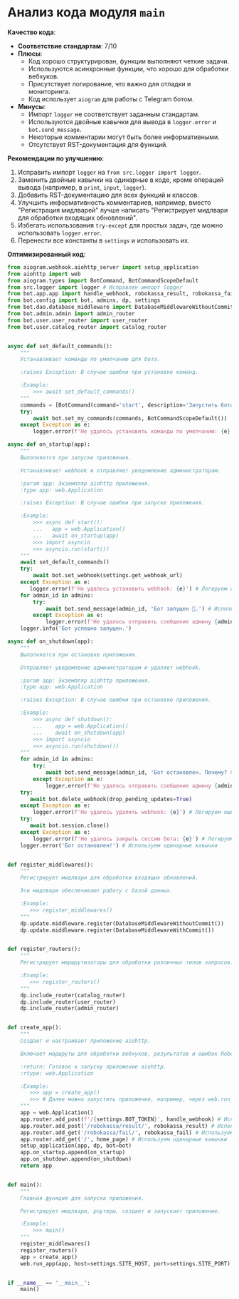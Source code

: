 # Анализ кода модуля `main`

**Качество кода**:

- **Соответствие стандартам**: 7/10
- **Плюсы**:
    - Код хорошо структурирован, функции выполняют четкие задачи.
    - Используются асинхронные функции, что хорошо для обработки вебхуков.
    - Присутствует логирование, что важно для отладки и мониторинга.
    - Код использует `aiogram` для работы с Telegram ботом.
- **Минусы**:
    -  Импорт `logger` не соответствует заданным стандартам.
    -  Используются двойные кавычки для вывода в `logger.error` и `bot.send_message`.
    -  Некоторые комментарии могут быть более информативными.
    -  Отсутствует  RST-документация для функций.

**Рекомендации по улучшению**:

1.  Исправить импорт `logger` на `from src.logger import logger`.
2.  Заменить двойные кавычки на одинарные в коде, кроме операций вывода (например, в `print`, `input`, `logger`).
3.  Добавить RST-документацию для всех функций и классов.
4.  Улучшить информативность комментариев, например, вместо "Регистрация мидлварей" лучше написать "Регистрирует мидлвари для обработки входящих обновлений".
5.  Избегать использования `try-except` для простых задач, где можно использовать `logger.error`.
6.  Перенести все константы в `settings` и использовать их.

**Оптимизированный код**:

```python
from aiogram.webhook.aiohttp_server import setup_application
from aiohttp import web
from aiogram.types import BotCommand, BotCommandScopeDefault
from src.logger import logger # Исправлен импорт logger
from bot.app.app import handle_webhook, robokassa_result, robokassa_fail, home_page
from bot.config import bot, admins, dp, settings
from bot.dao.database_middleware import DatabaseMiddlewareWithoutCommit, DatabaseMiddlewareWithCommit
from bot.admin.admin import admin_router
from bot.user.user_router import user_router
from bot.user.catalog_router import catalog_router


async def set_default_commands():
    """
    Устанавливает команды по умолчанию для бота.

    :raises Exception: В случае ошибки при установке команд.

    :Example:
        >>> await set_default_commands()
    """
    commands = [BotCommand(command='start', description='Запустить бота')]
    try:
        await bot.set_my_commands(commands, BotCommandScopeDefault())
    except Exception as e:
        logger.error(f'Не удалось установить команды по умолчанию: {e}') # Логируем ошибку

async def on_startup(app):
    """
    Выполняется при запуске приложения.

    Устанавливает webhook и отправляет уведомление администраторам.

    :param app: Экземпляр aiohttp приложения.
    :type app: web.Application

    :raises Exception: В случае ошибки при запуске приложения.

    :Example:
        >>> async def start():
        ...   app = web.Application()
        ...   await on_startup(app)
        >>> import asyncio
        >>> asyncio.run(start())
    """
    await set_default_commands()
    try:
        await bot.set_webhook(settings.get_webhook_url)
    except Exception as e:
       logger.error(f'Не удалось установить webhook: {e}') # Логируем ошибку
    for admin_id in admins:
        try:
            await bot.send_message(admin_id, 'Бот запущен 🥳.') # Используем одинарные кавычки
        except Exception as e:
            logger.error(f'Не удалось отправить сообщение админу {admin_id}: {e}') # Используем одинарные кавычки
    logger.info('Бот успешно запущен.')

async def on_shutdown(app):
    """
    Выполняется при остановке приложения.

    Отправляет уведомление администраторам и удаляет webhook.

    :param app: Экземпляр aiohttp приложения.
    :type app: web.Application

    :raises Exception: В случае ошибки при остановке приложения.

    :Example:
        >>> async def shutdown():
        ...    app = web.Application()
        ...    await on_shutdown(app)
        >>> import asyncio
        >>> asyncio.run(shutdown())
    """
    for admin_id in admins:
        try:
            await bot.send_message(admin_id, 'Бот остановлен. Почему? 😔') # Используем одинарные кавычки
        except Exception as e:
            logger.error(f'Не удалось отправить сообщение админу {admin_id}: {e}') # Используем одинарные кавычки
    try:
       await bot.delete_webhook(drop_pending_updates=True)
    except Exception as e:
        logger.error(f'Не удалось удалить webhook: {e}') # Логируем ошибку
    try:
       await bot.session.close()
    except Exception as e:
        logger.error(f'Не удалось закрыть сессию бота: {e}') # Логируем ошибку
    logger.error('Бот остановлен!') # Используем одинарные кавычки


def register_middlewares():
    """
    Регистрирует мидлвари для обработки входящих обновлений.

    Эти мидлвари обеспечивают работу с базой данных.

    :Example:
       >>> register_middlewares()
    """
    dp.update.middleware.register(DatabaseMiddlewareWithoutCommit())
    dp.update.middleware.register(DatabaseMiddlewareWithCommit())


def register_routers():
    """
    Регистрирует маршрутизаторы для обработки различных типов запросов.

    :Example:
       >>> register_routers()
    """
    dp.include_router(catalog_router)
    dp.include_router(user_router)
    dp.include_router(admin_router)


def create_app():
    """
    Создает и настраивает приложение aiohttp.

    Включает маршруты для обработки вебхуков, результатов и ошибок Robokassa, а также домашнюю страницу.

    :return: Готовое к запуску приложение aiohttp.
    :rtype: web.Application

    :Example:
       >>> app = create_app()
       >>> # Далее можно запустить приложение, например, через web.run_app(app)
    """
    app = web.Application()
    app.router.add_post(f'/{settings.BOT_TOKEN}', handle_webhook) # Используем одинарные кавычки
    app.router.add_post('/robokassa/result/', robokassa_result) # Используем одинарные кавычки
    app.router.add_get('/robokassa/fail/', robokassa_fail) # Используем одинарные кавычки
    app.router.add_get('/', home_page) # Используем одинарные кавычки
    setup_application(app, dp, bot=bot)
    app.on_startup.append(on_startup)
    app.on_shutdown.append(on_shutdown)
    return app


def main():
    """
    Главная функция для запуска приложения.

    Регистрирует мидлвари, роутеры, создает и запускает приложение.

    :Example:
        >>> main()
    """
    register_middlewares()
    register_routers()
    app = create_app()
    web.run_app(app, host=settings.SITE_HOST, port=settings.SITE_PORT)


if __name__ == '__main__':
    main()
```